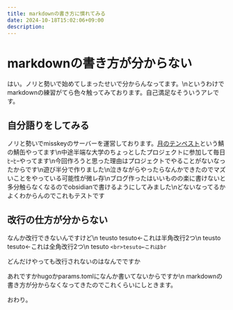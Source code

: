 ```yaml
---
title: markdownの書き方に慣れてみる
date: 2024-10-18T15:02:06+09:00
description:
---
```

# markdownの書き方が分からない

はい。ノリと勢いで始めてしまったせいで分からんなってます。\nというわけでmarkdownの練習がてら色々触ってみております。自己満足なそういうアレです。

## 自分語りをしてみる

ノリと勢いでmisskeyのサーバーを運営しております。[月のテンペスト](mk.tenpest-moon..uk)という鯖の鯖缶やってます\n中途半端な大学のちょっとしたプロジェクトに参加して毎日ﾋｰﾋｰやってます\n今回作ろうと思った理由はプロジェクトでやることがないなったからです\n遊び半分で作りました\n泣きながらやったらなんかできたのでマズいことをやっている可能性が微レ存\nブログ作ったはいいものの楽に書けないと多分触らなくなるのでobsidianで書けるようにしてみました\nどないなってるかよくわからんのでこれもテストです

## 改行の仕方が分からない　

なんか改行できないんですけど\n
teusto  tesuto←これは半角改行2つ\n
teusto　　tesuto←これは全角改行2つ\n
tesuto `<br>tesuto←これはbr`

どんだけやっても改行されないのはなんでですか

あれですかhugoかparams.tomlになんか書いてないからですか\n
markdownの書き方が分からなくなってきたのでこれくらいにしときます。

おわり。
